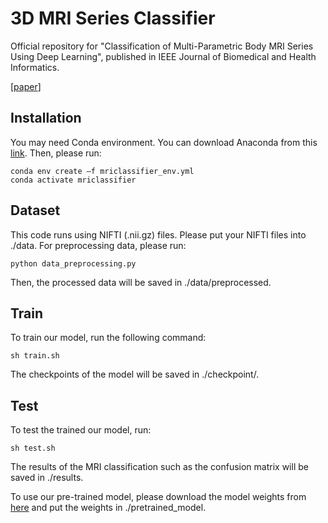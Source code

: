 # 3D MRI Series Classifier
Official repository for "Classification of Multi-Parametric Body MRI Series Using Deep Learning", published in IEEE Journal of Biomedical and Health Informatics.

[[paper](https://ieeexplore.ieee.org/document/10645214)]


## Installation
You may need Conda environment. You can download Anaconda from this [link](https://www.anaconda.com/download).
Then, please run:
```
conda env create –f mriclassifier_env.yml
conda activate mriclassifier
```

## Dataset
This code runs using NIFTI (.nii.gz) files. Please put your NIFTI files into ./data.
For preprocessing data, please run:
```
python data_preprocessing.py
```
Then, the processed data will be saved in ./data/preprocessed.

## Train

To train our model, run the following command:

```train
sh train.sh
```
The checkpoints of the model will be saved in ./checkpoint/.

## Test

To test the trained our model, run:

```eval
sh test.sh
```
The results of the MRI classification such as the confusion matrix will be saved in ./results.

To use our pre-trained model, please download the model weights from [here]() and put the weights in ./pretrained_model.

